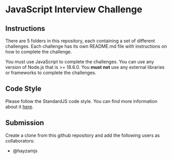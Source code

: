 # JavaScript Interview Challenge

## Instructions

There are 5 folders in this repository, each containing a set of different challenges. Each challenge has its own README.md file with instructions on how to complete the challenge.

You must use JavaScript to complete the challenges. You can use any version of Node.js that is >= 18.6.0. You **must not** use any external libraries or frameworks to complete the challenges.

## Code Style 

Please follow the StandardJS code style. You can find more information about it [here](https://standardjs.com/).

## Submission

Create a clone from this github repository and add the following users as collaborators:

- @hayzamjs